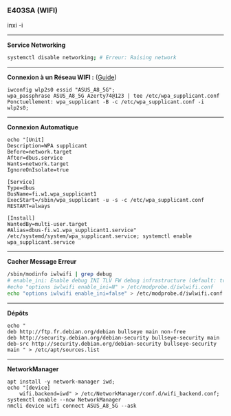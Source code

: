 ### E403SA (WIFI)

inxi -i

-------------------------------------------------------------------------------------------------------------------------------------
**Service Networking**
```bash
systemctl disable networking; # Erreur: Raising network
```

-------------------------------------------------------------------------------------------------------------------------------------
**Connexion à un Réseau WIFI :** ([Guide](https://www.linuxbabe.com/command-line/ubuntu-server-16-04-wifi-wpa-supplicant))
```
iwconfig wlp2s0 essid "ASUS_A8_5G";
wpa_passphrase ASUS_A8_5G Azerty74@123 | tee /etc/wpa_supplicant.conf
Ponctuellement: wpa_supplicant -B -c /etc/wpa_supplicant.conf -i wlp2s0;
```


-------------------------------------------------------------------------------------------------------------------------------------
**Connexion Automatique**
```
echo "[Unit]
Description=WPA supplicant
Before=network.target
After=dbus.service
Wants=network.target
IgnoreOnIsolate=true

[Service]
Type=dbus
BusName=fi.w1.wpa_supplicant1
ExecStart=/sbin/wpa_supplicant -u -s -c /etc/wpa_supplicant.conf
RESTART=always

[Install]
WantedBy=multi-user.target
#Alias=dbus-fi.w1.wpa_supplicant1.service" /etc/systemd/system/wpa_supplicant.service; systemctl enable wpa_supplicant.service
```

-------------------------------------------------------------------------------------------------------------------------------------
**Cacher Message Erreur**
```bash
/sbin/modinfo iwlwifi | grep debug
# enable_ini: Enable debug INI TLV FW debug infrastructure (default: true (bool))
#echo "options iwlwifi enable_ini=N" > /etc/modprobe.d/iwlwifi.conf
echo "options iwlwifi enable_ini=false" > /etc/modprobe.d/iwlwifi.conf
```

-------------------------------------------------------------------------------------------------------------------------------------
**Dépôts**
```
echo "
deb http://ftp.fr.debian.org/debian bullseye main non-free
deb http://security.debian.org/debian-security bullseye-security main
deb-src http://security.debian.org/debian-security bullseye-security main " > /etc/apt/sources.list
```
-------------------------------------------------------------------------------------------------------------------------------------

**NetworkManager**

```
apt install -y network-manager iwd;
echo "[device]
    wifi.backend=iwd" > /etc/NetworkManager/conf.d/wifi_backend.conf;
systemctl enable --now NetworkManager
nmcli device wifi connect ASUS_A8_5G --ask
```
